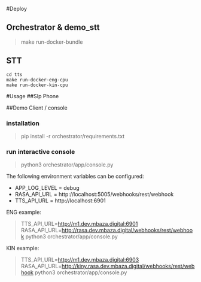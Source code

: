 #Deploy
## Orchestrator & demo_stt
> make run-docker-bundle

## STT
```
cd tts 
make run-docker-eng-cpu
make run-docker-kin-cpu 
```

#Usage
##SIp Phone

##Demo Client / console
### installation
> pip install -r orchestrator/requirements.txt

### run interactive console
> python3 orchestrator/app/console.py

The following environment variables can be configured: 
- APP_LOG_LEVEL  = debug 
- RASA_API_URL   = http://localhost:5005/webhooks/rest/webhook
- TTS_API_URL    = http://localhost:6901

ENG example:
> TTS_API_URL=http://m1.dev.mbaza.digital:6901 RASA_API_URL=http://rasa.dev.mbaza.digital/webhooks/rest/webhook python3 orchestrator/app/console.py

KIN example:
> TTS_API_URL=http://m1.dev.mbaza.digital:6903 RASA_API_URL=http://kiny.rasa.dev.mbaza.digital/webhooks/rest/webhook python3 orchestrator/app/console.py
